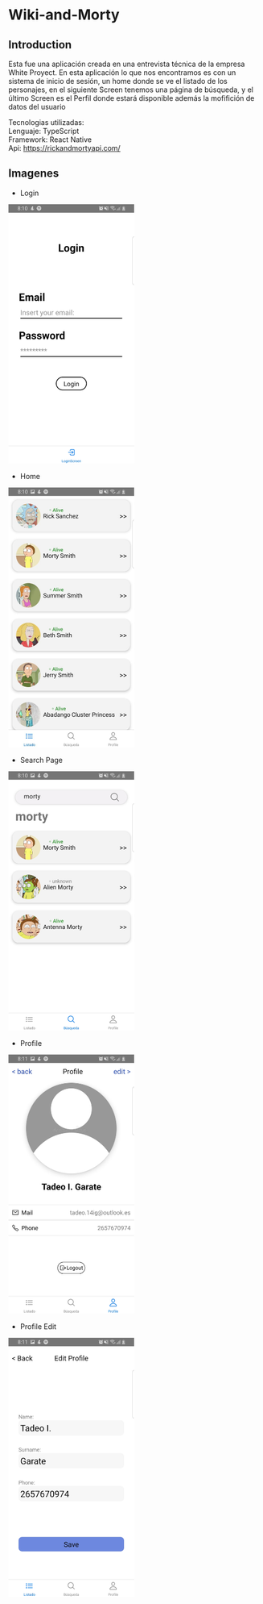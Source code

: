 ﻿# Wiki-and-Morty
 
 ## Introduction

Esta fue una aplicación creada en una entrevista técnica de la empresa White Proyect. En esta aplicación lo que nos encontramos es con un sistema de inicio de sesión, un home donde se ve el listado de los personajes, en el siguiente Screen tenemos una página de búsqueda, y el último Screen es el Perfil donde estará disponible además la mofifición de datos del usuario

Tecnologias utilizadas:
<br>
Lenguaje: TypeScript
<br>
Framework: React Native 
<br>
Api: https://rickandmortyapi.com/
<br>

## Imagenes

- Login

<img src="/image/login.jpg" alt="Login" width="250"/>


- Home

<img src="/image/home.jpg" alt="Home" width="250"/>


- Search Page

<img src="/image/searchPage.jpg" alt="Search Page" width="250"/>


- Profile

<img src="/image/profile.jpg" alt="Profile" width="250"/>

- Profile Edit

<img src="/image/editProfile.jpg" alt="Profile Edit" width="250"/>
